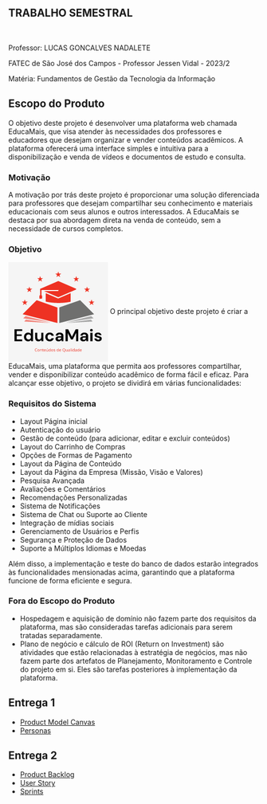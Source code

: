 ## TRABALHO SEMESTRAL 
<br>
<p>Professor: LUCAS GONCALVES NADALETE</p>
<p>FATEC de São José dos Campos - Professor Jessen Vidal - 2023/2</p>
<p>Matéria: Fundamentos de Gestão da Tecnologia da Informação</p>

## Escopo do Produto
O objetivo deste projeto é desenvolver uma plataforma web chamada EducaMais, que visa atender às necessidades dos professores e educadores que desejam organizar e vender conteúdos acadêmicos. A plataforma oferecerá uma interface simples e intuitiva para a disponibilização e venda de vídeos e documentos de estudo e consulta.

### Motivação
A motivação por trás deste projeto é proporcionar uma solução diferenciada para professores que desejam compartilhar seu conhecimento e materiais educacionais com seus alunos e outros interessados. A EducaMais se destaca por sua abordagem direta na venda de conteúdo, sem a necessidade de cursos completos.

### Objetivo
<img src="https://github.com/DanielaMeirelles/trabalho_semestral_FGTI/blob/main/642b3279307d4d0ea11d95da3eaa8e5b.png" align="center"/>
O principal objetivo deste projeto é criar a EducaMais, uma plataforma que permita aos professores compartilhar, vender e disponibilizar conteúdo acadêmico de forma fácil e eficaz. Para alcançar esse objetivo, o projeto se dividirá em várias funcionalidades:

### Requisitos do Sistema
- Layout Página inicial
- Autenticação do usuário
- Gestão de conteúdo (para adicionar, editar e excluir conteúdos)
- Layout do Carrinho de Compras
- Opções de Formas de Pagamento
- Layout da Página de Conteúdo
- Layout da Página da Empresa (Missão, Visão e Valores)
- Pesquisa Avançada
- Avaliações e Comentários
- Recomendações Personalizadas
- Sistema de Notificações
- Sistema de Chat ou Suporte ao Cliente
- Integração de mídias sociais
- Gerenciamento de Usuários e Perfis
- Segurança e Proteção de Dados
- Suporte a Múltiplos Idiomas e Moedas

Além disso, a implementação e teste do banco de dados estarão integrados às funcionalidades mensionadas acima, garantindo que a plataforma funcione de forma eficiente e segura.

### Fora do Escopo do Produto
- Hospedagem e aquisição de domínio não fazem parte dos requisitos da plataforma, mas são consideradas tarefas adicionais para serem tratadas separadamente.
- Plano de negócio e cálculo de ROI (Return on Investment) são atividades que estão relacionadas à estratégia de negócios, mas não fazem parte dos artefatos de Planejamento, Monitoramento e Controle do projeto em si. Eles são tarefas posteriores à implementação da plataforma.

## Entrega 1

- <a href="https://github.com/DanielaMeirelles/trabalho_semestral_FGTI/tree/main/Canvas">Product Model Canvas</a>
- <a href="https://github.com/DanielaMeirelles/trabalho_semestral_FGTI/tree/main/Persona">Personas</a>

## Entrega 2

- <a href="https://github.com/DanielaMeirelles/trabalho_semestral_FGTI/tree/main/Product%20Backlog">Product Backlog</a>
- <a href="https://github.com/DanielaMeirelles/trabalho_semestral_FGTI/tree/main/User%20Story">User Story</a>
- <a href="https://github.com/DanielaMeirelles/trabalho_semestral_FGTI/tree/main/Sprints">Sprints</a>
